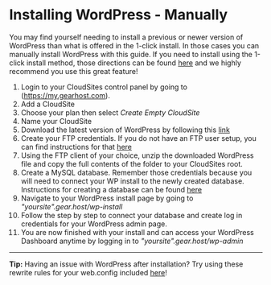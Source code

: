 Installing WordPress - Manually
==================


You may find yourself needing to install a previous or newer version of WordPress than what is offered in the 1-click install. In those cases you can manually install WordPress with this guide. If you need to install using the 1-click install method, those directions can be found [here](https://here.com) and we highly recommend you use this great feature!

 1. Login to your CloudSites control panel by going to
    (https://my.gearhost.com). 
 2.  Add a CloudSite
 3. Choose your plan then select *Create Empty CloudSite*
 4. Name your CloudSite
 5. Download the latest version of WordPress by following this [link](https://wordpress.org/download/)
 6. Create your FTP credentials. If you do not have an FTP user setup, you can find instructions for that [here](https://my.gearhost.com)
 7. Using the FTP client of your choice, unzip the downloaded WordPress file and copy the full contents of the folder to your CloudSites root.
 8. Create a MySQL database. Remember those credentials because you will need to connect your WP install to the newly created database. Instructions for creating a database can be found [here](https://my.gearhost.com)
 9. Navigate to your WordPress install page by going to *"yoursite".gear.host/wp-install*
 10. Follow the step by step to connect your database and create log in credentials for your WordPress admin page.
 11. You are now finished with your install and can access your WordPress Dashboard anytime by logging in to *"yoursite".gear.host/wp-admin*

----------
**Tip:** Having an issue with WordPress after installation? Try using these rewrite rules for your web.config included [here](https://www.gearhost.com/documentation/troubleshooting-wordpress-and-php)!